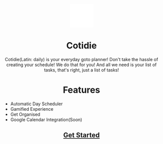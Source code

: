 <p align="center">
  <img src="https://raw.githubusercontent.com/Cotidie-project/frontend/0c72de7bbf6310d7ef364412ecca3a1bc6b1f0d7/public/icon.svg" alt="Logo" width="75" height="75"/>
</p>
<h1 align="center">Cotidie</h1>
<p align="center">Cotidie(Latin: daily) is your everyday goto planner! Don't take the hassle of creating your schedule! We do that for you! And all we need is your list of tasks, that's right, just a list of tasks!</p>

<h1 align="center">Features</h1>
<p align="center">
  <ul>
    <li>Automatic Day Scheduler</li>
    <li>Gamified Experience</li>
    <li>Get Organised</li>
    <li>Google Calendar Integration(Soon)</li>
  </ul>
</p>
<h2 align="center">
  <a href="https://cotidie.live">Get Started</a>
</h2>
